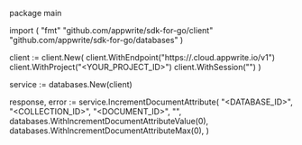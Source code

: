 package main

import (
    "fmt"
    "github.com/appwrite/sdk-for-go/client"
    "github.com/appwrite/sdk-for-go/databases"
)

client := client.New(
    client.WithEndpoint("https://<REGION>.cloud.appwrite.io/v1")
    client.WithProject("<YOUR_PROJECT_ID>")
    client.WithSession("")
)

service := databases.New(client)

response, error := service.IncrementDocumentAttribute(
    "<DATABASE_ID>",
    "<COLLECTION_ID>",
    "<DOCUMENT_ID>",
    "",
    databases.WithIncrementDocumentAttributeValue(0),
    databases.WithIncrementDocumentAttributeMax(0),
)
